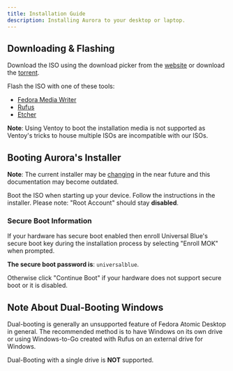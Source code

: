 ```yaml
---
title: Installation Guide
description: Installing Aurora to your desktop or laptop.
---
```


## Downloading & Flashing

Download the ISO using the download picker from the [website](https://getaurora.dev) or download the [torrent](https://fosstorrents.com/distributions/aurora/).

Flash the ISO with one of these tools:

- [Fedora Media Writer](https://fedoraproject.org/workstation/download)
- [Rufus](https://rufus.ie/en/)
- [Etcher](https://etcher.balena.io/)

**Note**: Using Ventoy to boot the installation media is not supported as Ventoy's tricks to house multiple ISOs are incompatible with our ISOs.

## Booting Aurora's Installer

**Note**: The current installer may be [changing](https://github.com/ublue-os/titanoboa) in the near future and this documentation may become outdated.

Boot the ISO when starting up your device. Follow the instructions in the installer. Please note: "Root Account" should stay **disabled**.

### Secure Boot Information

If your hardware has secure boot enabled then enroll Universal Blue's secure boot key during the installation process by selecting "Enroll MOK" when prompted.

**The secure boot password is**: `universalblue`.

Otherwise click "Continue Boot" if your hardware does not support secure boot or it is disabled.

## Note About Dual-Booting Windows

Dual-booting is generally an unsupported feature of Fedora Atomic Desktop in general. The recommended method is to have Windows on its own drive or using Windows-to-Go created with Rufus on an external drive for Windows.

Dual-Booting with a single drive is **NOT** supported.
